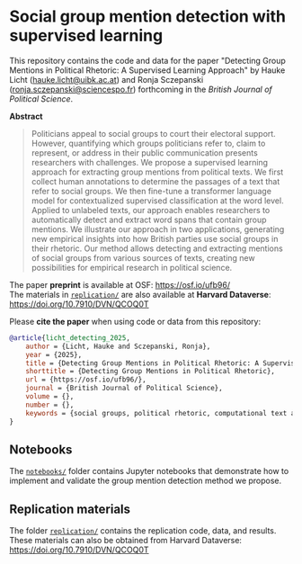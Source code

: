 # Social group mention detection with supervised learning

This repository contains the code and data for the paper "Detecting Group Mentions in Political Rhetoric: A Supervised Learning Approach" by Hauke Licht (hauke.licht@uibk.ac.at) and Ronja Sczepanski (ronja.sczepanski@sciencespo.fr) forthcoming in the *British Journal of Political Science*.

**Abstract**<br>
> Politicians appeal to social groups to court their electoral support. 
> However, quantifying which groups politicians refer to, claim to represent, or address in their public communication presents researchers with challenges. 
> We propose a supervised learning approach for extracting group mentions from political texts.
> We first collect human annotations to determine the passages of a text that refer to social groups.
> We then fine-tune a transformer language model for contextualized supervised classification at the word level.
> Applied to unlabeled texts, our approach enables researchers to automatically detect and extract word spans that contain group mentions.
> We illustrate our approach in two applications, generating new empirical insights into how British parties use social groups in their rhetoric.
> Our method allows detecting and extracting mentions of social groups from various sources of texts, creating new possibilities for empirical research in political science.

The paper **preprint** is available at OSF: https://osf.io/ufb96/ <br>
The materials in [`replication/`](./replication) are also available at **Harvard Dataverse**: https://doi.org/10.7910/DVN/QCOQ0T

Please **cite the paper** when using code or data from this repository:

```bibtex
@article{licht_detecting_2025,
	author = {Licht, Hauke and Sczepanski, Ronja},
	year = {2025},
	title = {Detecting Group Mentions in Political Rhetoric: A Supervised Learning Approach},
	shorttitle = {Detecting Group Mentions in Political Rhetoric},
	url = {https://osf.io/ufb96/},
	journal = {British Journal of Political Science},
	volume = {},
	number = {},
	keywords = {social groups, political rhetoric, computational text analysis, supervised classification}
}
```

## Notebooks

The [`notebooks/`](./notebooks) folder contains Jupyter notebooks that demonstrate how to implement and validate the group mention detection method we propose.

## Replication materials

The folder [`replication/`](./replication) contains the replication code, data, and results.
These materials can also be obtained from Harvard Dataverse: https://doi.org/10.7910/DVN/QCOQ0T

